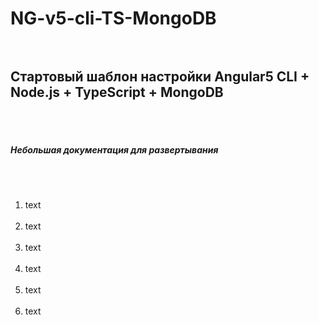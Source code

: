 # NG-v5-cli-TS-MongoDB<br><br>

<h2>Стартовый шаблон настройки Angular5 CLI + Node.js + TypeScript + MongoDB</h2><br><br>

<h5>Небольшая документация для развертывания</h5><br><br>

<ol>
<li>text</li><br>
<li>text</li><br>
<li>text</li><br>
<li>text</li><br>
<li>text</li><br>
<li>text</li><br>
</ol>
